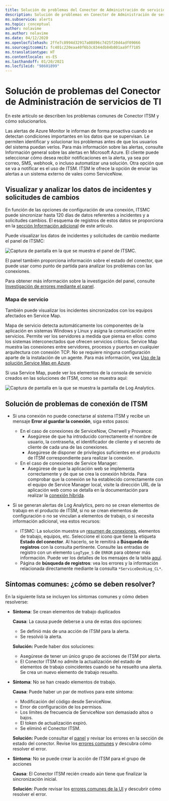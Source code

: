 ```yaml
---
title: Solución de problemas del Conector de Administración de servicios de TI
description: Solución de problemas en Conector de Administración de servicios de TI
ms.subservice: alerts
ms.topic: conceptual
author: nolavime
ms.author: nolavime
ms.date: 04/12/2020
ms.openlocfilehash: 2ffe7c8994d32917a08896c7d25f20d4adf09066
ms.sourcegitcommit: fc401c220eaa40f6b3c8344db84b801aa9ff7185
ms.translationtype: HT
ms.contentlocale: es-ES
ms.lasthandoff: 01/20/2021
ms.locfileid: "98601899"
---
```

# <a name="troubleshooting-problems-in-itsm-connector"></a>Solución de problemas del Conector de Administración de servicios de TI

En este artículo se describen los problemas comunes de Conector ITSM y cómo solucionarlos.

Las alertas de Azure Monitor le informan de forma proactiva cuando se detectan condiciones importantes en los datos que se supervisan. Le permiten identificar y solucionar los problemas antes de que los usuarios del sistema puedan verlos. Para más información sobre las alertas, consulte Información general sobre las alertas en Microsoft Azure.
El cliente puede seleccionar cómo desea recibir notificaciones en la alerta, ya sea por correo, SMS, webhook, o incluso automatizar una solución. Otra opción que se va a notificar es el uso de ITSM.
ITSM le ofrece la opción de enviar las alertas a un sistema externo de vales como ServiceNow.

## <a name="visualize-and-analyze-the-incident-and-change-request-data"></a>Visualizar y analizar los datos de incidentes y solicitudes de cambios

En función de las opciones de configuración de una conexión, ITSMC puede sincronizar hasta 120 días de datos referentes a incidentes y a solicitudes cambios. El esquema de registros de estos datos se proporciona en la [sección Información adicional](./itsmc-synced-data.md) de este artículo.

Puede visualizar los datos de incidentes y solicitudes de cambio mediante el panel de ITSMC:

![Captura de pantalla en la que se muestra el panel de ITSMC.](media/itsmc-overview/itsmc-overview-sample-log-analytics.png)

El panel también proporciona información sobre el estado del conector, que puede usar como punto de partida para analizar los problemas con las conexiones.

Para obtener más información sobre la investigación del panel, consulte [Investigación de errores mediante el panel](./itsmc-dashboard.md).

### <a name="service-map"></a>Mapa de servicio

También puede visualizar los incidentes sincronizados con los equipos afectados en Service Map.

Mapa de servicio detecta automáticamente los componentes de la aplicación en sistemas Windows y Linux y asigna la comunicación entre servicios. Permite ver los servidores a medida que piensa en ellos: como los sistemas interconectados que ofrecen servicios críticos. Service Map muestra las conexiones entre servidores, procesos y puertos en cualquier arquitectura con conexión TCP. No se requiere ninguna configuración aparte de la instalación de un agente. Para más información, vea [Uso de la solución Service Map en Azure](../insights/service-map.md).

Si usa Service Map, puede ver los elementos de la consola de servicio creados en las soluciones de ITSM, como se muestra aquí:

![Captura de pantalla en la que se muestra la pantalla de Log Analytics.](media/itsmc-overview/itsmc-overview-integrated-solutions.png)

## <a name="troubleshoot-itsm-connections"></a>Solución de problemas de conexión de ITSM

- Si una conexión no puede conectarse al sistema ITSM y recibe un mensaje **Error al guardar la conexión**, siga estos pasos:
   - En el caso de conexiones de ServiceNow, Cherwell y Provance:  
     - Asegúrese de que ha introducido correctamente el nombre de usuario, la contraseña, el identificador de cliente y el secreto de cliente de cada una de las conexiones.  
     - Asegúrese de disponer de privilegios suficientes en el producto de ITSM correspondiente para realizar la conexión.  
   - En el caso de conexiones de Service Manager:  
     - Asegúrese de que la aplicación web se implementa correctamente y de que se crea la conexión híbrida. Para comprobar que la conexión se ha establecido correctamente con el equipo de Service Manager local, visite la dirección URL de la aplicación web como se detalla en la documentación para realizar la [conexión híbrida](./itsmc-connections-scsm.md#configure-the-hybrid-connection).  

- Si se generan alertas de Log Analytics, pero no se crean elementos de trabajo en el producto de ITSM, si no se crean elementos de configuración o no se vinculan a elementos de trabajo, o si necesita información adicional, vea estos recursos:
   -  ITSMC: La solución muestra un [resumen de conexiones](itsmc-dashboard.md), elementos de trabajo, equipos, etc. Seleccione el icono que tiene la etiqueta **Estado del conector**. Al hacerlo, se le remitirá a **Búsqueda de registros** con la consulta pertinente. Consulte las entradas de registro con un elemento `LogType_S` de `ERROR` para obtener más información.
   Puede ver los detalles de los mensajes de la tabla [aquí](itsmc-dashboard-errors.md).
   - Página de **búsqueda de registros**: vea los errores y la información relacionada directamente mediante la consulta `*ServiceDeskLog_CL*`.

## <a name="common-symptoms---how-it-should-be-resolved"></a>Síntomas comunes: ¿cómo se deben resolver?

En la siguiente lista se incluyen los síntomas comunes y cómo deben resolverse:

* **Síntoma**: Se crean elementos de trabajo duplicados

    **Causa**: La causa puede deberse a una de estas dos opciones:
    * Se definió más de una acción de ITSM para la alerta.
    * Se resolvió la alerta.

    **Solución:** Puede haber dos soluciones:
    * Asegúrese de tener un único grupo de acciones de ITSM por alerta.
    * El Conector ITSM no admite la actualización del estado de elementos de trabajo coincidentes cuando se ha resuelto una alerta. Se crea un nuevo elemento de trabajo resuelto.
* **Síntoma**: No se han creado elementos de trabajo.

    **Causa**: Puede haber un par de motivos para este síntoma:
    * Modificación del código desde ServiceNow.
    * Error de configuración de los permisos.
    * Los límites de frecuencia de ServiceNow son demasiado altos o bajos.
    * El token de actualización expiró.
    * Se eliminó el Conector ITSM.

    **Solución:** Puede consultar el [panel](itsmc-dashboard.md) y revisar los errores en la sección de estado del conector. Revise los [errores comunes](itsmc-dashboard-errors.md) y descubra cómo resolver el error.

* **Síntoma**: No se puede crear la acción de ITSM para el grupo de acciones

    **Causa**: El Conector ITSM recién creado aún tiene que finalizar la sincronización inicial.

    **Solución**: Puede revisar los [errores comunes de la UI](itsmc-dashboard-errors.md#ui-common-errors) y descubrir cómo resolver el error.